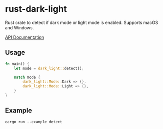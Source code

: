 # rust-dark-light

Rust crate to detect if dark mode or light mode is enabled. Supports macOS and Windows.

[API Documentation](https://docs.rs/dark-light/)

## Usage

```rust
fn main() {
    let mode = dark_light::detect();

    match mode {
        dark_light::Mode::Dark => {},
        dark_light::Mode::Light => {},
    }
}
```

## Example

```
cargo run --example detect
```

